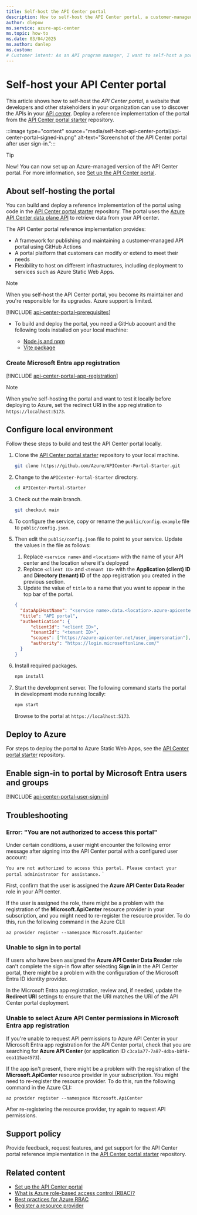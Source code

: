 ```yaml
---
title: Self-host the API Center portal
description: How to self-host the API Center portal, a customer-managed website that enables discovery of the API inventory in your Azure API center.
author: dlepow
ms.service: azure-api-center
ms.topic: how-to
ms.date: 03/04/2025
ms.author: danlep 
ms.custom: 
# Customer intent: As an API program manager, I want to self-host a portal for developers and other API stakeholders in my organization to discover the APIs in my organization's API center.
---
```


# Self-host your API Center portal

This article shows how to self-host the *API Center portal*, a website that developers and other stakeholders in your organization can use to discover the APIs in your [API center](overview.md). Deploy a reference implementation of the portal from the [API Center portal starter](https://github.com/Azure/APICenter-Portal-Starter.git) repository.

:::image type="content" source="media/self-host-api-center-portal/api-center-portal-signed-in.png" alt-text="Screenshot of the API Center portal after user sign-in.":::

> [!TIP]
> New! You can now set up an Azure-managed version of the API Center portal. For more information, see [Set up the API Center portal](set-up-api-center-portal.md).

## About self-hosting the portal

You can build and deploy a reference implementation of the portal using code in the [API Center portal starter](https://github.com/Azure/APICenter-Portal-Starter.git) repository. The portal uses the [Azure API Center data plane API](/rest/api/dataplane/apicenter/operation-groups) to retrieve data from your API center. 

The API Center portal reference implementation provides:

* A framework for publishing and maintaining a customer-managed API portal using GitHub Actions
* A portal platform that customers can modify or extend to meet their needs
* Flexibility to host on different infrastructures, including deployment to services such as Azure Static Web Apps.  

> [!NOTE]
> When you self-host the API Center portal, you become its maintainer and you're responsible for its upgrades. Azure support is limited.

[!INCLUDE [api-center-portal-prerequisites](includes/api-center-portal-prerequisites.md)]

* To build and deploy the portal, you need a GitHub account and the following tools installed on your local machine:

    * [Node.js and npm](https://docs.npmjs.com/downloading-and-installing-node-js-and-npm)
    * [Vite package](https://www.npmjs.com/package/vite)

### Create Microsoft Entra app registration

[!INCLUDE [api-center-portal-app-registration](includes/api-center-portal-app-registration.md)]

> [!NOTE]
> When you're self-hosting the portal and want to test it locally before deploying to Azure, set the redirect URI in the app registration to `https://localhost:5173`. 

## Configure local environment

Follow these steps to build and test the API Center portal locally.

1. Clone the [API Center portal starter](https://github.com/Azure/APICenter-Portal-Starter.git) repository to your local machine.

    ```bash
    git clone https://github.com/Azure/APICenter-Portal-Starter.git
    ```
1. Change to the `APICenter-Portal-Starter` directory.

    ```bash
    cd APICenter-Portal-Starter
    ```
1. Check out the main branch.

    ```bash
    git checkout main
    ```  
1. To configure the service, copy or rename the `public/config.example` file to `public/config.json`.
1. Then edit the `public/config.json` file to point to your service. Update the values in the file as follows:
    1. Replace `<service name>` and `<location>` with the name of your API center and the location where it's deployed
    1. Replace `<client ID>` and `<tenant ID>` with the **Application (client) ID** and **Directory (tenant) ID** of the app registration you created in the previous section.
    1. Update the value of `title` to a name that you want to appear in the top bar of the portal.

    ```json
    {
      "dataApiHostName": "<service name>.data.<location>.azure-apicenter.ms/workspaces/default",
      "title": "API portal",
      "authentication": {
          "clientId": "<client ID>",
          "tenantId": "<tenant ID>",
          "scopes": ["https://azure-apicenter.net/user_impersonation"],
          "authority": "https://login.microsoftonline.com/"
      }
    }
    ```

1. Install required packages.

    ```bash
    npm install
    ```

1. Start the development server. The following command starts the portal in development mode running locally:

    ```bash
    npm start
    ```

    Browse to the portal at `https://localhost:5173`.

## Deploy to Azure

For steps to deploy the portal to Azure Static Web Apps, see the [API Center portal starter](https://github.com/Azure/APICenter-Portal-Starter.git) repository.

## Enable sign-in to portal by Microsoft Entra users and groups 


[!INCLUDE [api-center-portal-user-sign-in](includes/api-center-portal-user-sign-in.md)]

## Troubleshooting

### Error: "You are not authorized to access this portal"

Under certain conditions, a user might encounter the following error message after signing into the API Center portal with a configured user account:

`You are not authorized to access this portal. Please contact your portal administrator for assistance.`
`

First, confirm that the user is assigned the **Azure API Center Data Reader** role in your API center.

If the user is assigned the role, there might be a problem with the registration of the **Microsoft.ApiCenter** resource provider in your subscription, and you might need to re-register the resource provider. To do this, run the following command in the Azure CLI:

```azurecli
az provider register --namespace Microsoft.ApiCenter
```

### Unable to sign in to portal

If users who have been assigned the **Azure API Center Data Reader** role can't complete the sign-in flow after selecting **Sign in** in the API Center portal, there might be a problem with the configuration of the Microsoft Entra ID identity provider.

In the Microsoft Entra app registration, review and, if needed, update the **Redirect URI** settings to ensure that the URI matches the URI of the API Center portal deployment.

### Unable to select Azure API Center permissions in Microsoft Entra app registration

If you're unable to request API permissions to Azure API Center in your Microsoft Entra app registration for the API Center portal, check that you are searching for **Azure API Center** (or application ID `c3ca1a77-7a87-4dba-b8f8-eea115ae4573`). 

If the app isn't present, there might be a problem with the registration of the **Microsoft.ApiCenter** resource provider in your subscription. You might need to re-register the resource provider. To do this, run the following command in the Azure CLI:

```azurecli
az provider register --namespace Microsoft.ApiCenter
```

After re-registering the resource provider, try again to request API permissions.

## Support policy

Provide feedback, request features, and get support for the API Center portal reference implementation in the [API Center portal starter](https://github.com/Azure/APICenter-Portal-Starter.git) repository.

## Related content

* [Set up the API Center portal](set-up-api-center-portal.md)
* [What is Azure role-based access control (RBAC)?](../role-based-access-control/overview.md)
* [Best practices for Azure RBAC](../role-based-access-control/best-practices.md)
* [Register a resource provider](../azure-resource-manager/management/resource-providers-and-types.md#register-resource-provider)
